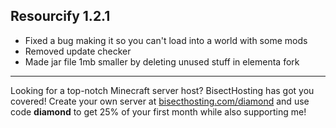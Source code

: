 ## Resourcify 1.2.1
- Fixed a bug making it so you can't load into a world with some mods
- Removed update checker
- Made jar file 1mb smaller by deleting unused stuff in elementa fork

----------------------------------------------------------------------------------------------------

Looking for a top-notch Minecraft server host? BisectHosting has got you covered! Create your own server at [bisecthosting.com/diamond](https://bisecthosting.com/diamond?r=resourcify+update) and use code **diamond** to get 25% of your first month while also supporting me!